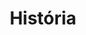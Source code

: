 ---
layout: posts_by_category
categories: "História"
title: História
permalink: /category/others
---